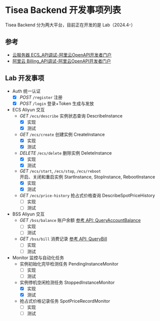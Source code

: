 # Tisea Backend 开发事项列表

Tisea Backend 分为两大平台，目前正在开发的是 Lab（2024.4-）

## 参考

- [云服务器 ECS_API调试-阿里云OpenAPI开发者门户](https://api.aliyun.com/api/Ecs/2014-05-26)
- [阿里云 Billing_API调试-阿里云OpenAPI开发者门户](https://api.aliyun.com/api/BssOpenApi/2017-12-14)

## Lab 开发事项

- Auth 统一认证
  - [x] *POST* `/register` 注册
  - [x] *POST* `/login` 登录+Token 生成与发放
- ECS Aliyun 交互
  - *GET* `/ecs/describe` 实例状态查询 DescribeInstance
      - [x] 实现
      - [x] 测试
  - *GET* `/ecs/create` 创建实例 CreateInstance
    - [x] 实现
    - [x] 测试
  - *DELETE* `/ecs/delete` 删除实例 DeleteInstance
    - [x] 实现
    - [x] 测试
  - *GET* `/ecs/start`, `/ecs/stop`, `/ecs/reboot` <br/> 开启、关闭和重启实例 StartInstance, StopInstance, RebootInstance
    - [x] 实现
    - [x] 测试
  - *GET* `/ecs/price-history` 抢占式价格查询 DescribeSpotPriceHistory
    - [ ] 实现
    - [ ] 测试
- BSS Aliyun 交互
  - *GET* `/bss/balance` 账户余额 [参考 API: QueryAccountBalance](https://api.aliyun.com/api/BssOpenApi/2017-12-14/QueryAccountBalance)
    - [ ] 实现
    - [ ] 测试
  - *GET* `/bss/bill` 消费记录 [参考 API: QueryBill](https://api.aliyun.com/api/BssOpenApi/2017-12-14/QueryBill)
    - [ ] 实现
    - [ ] 测试
- Monitor 监控与自动化任务
  - 实例初始化完毕检测任务 PendingInstanceMonitor
    - [ ] 实现
    - [ ] 测试
  - 实例停机空闲检测任务 StoppedInstanceMonitor
    - [x] 实现
    - [x] 测试
  - 抢占式价格记录任务 SpotPriceRecordMonitor
    - [ ] 实现
    - [ ] 测试